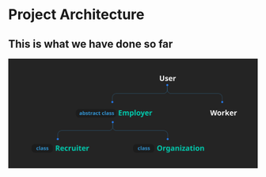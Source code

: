 # Project Architecture

## This is what we have done so far
![what is done so far](../docs/img/1.svg)
